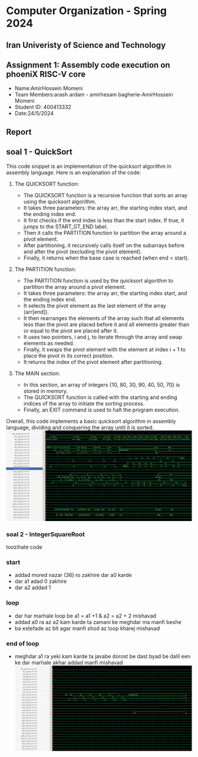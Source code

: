 Computer Organization - Spring 2024
==============================================================
## Iran Univeristy of Science and Technology
## Assignment 1: Assembly code execution on phoeniX RISC-V core

- Name:AmirHossein Momeni
- Team Members:arash ardam - amirhesam bagherie-AmirHossein Momeni
- Student ID: 400413332
- Date:24/5/2024

## Report
## soal 1 - QuickSort
This code snippet is an implementation of the quicksort algorithm in assembly language. Here is an explanation of the code:

1. The QUICKSORT function:
   - The QUICKSORT function is a recursive function that sorts an array using the quicksort algorithm.
   - It takes three parameters: the array arr, the starting index start, and the ending index end.
   - It first checks if the end index is less than the start index. If true, it jumps to the START_GT_END label.
   - Then it calls the PARTITION function to partition the array around a pivot element.
   - After partitioning, it recursively calls itself on the subarrays before and after the pivot (excluding the pivot element).
   - Finally, it returns when the base case is reached (when end < start).

2. The PARTITION function:
   - The PARTITION function is used by the quicksort algorithm to partition the array around a pivot element.
   - It takes three parameters: the array arr, the starting index start, and the ending index end.
   - It selects the pivot element as the last element of the array (arr[end]).
   - It then rearranges the elements of the array such that all elements less than the pivot are placed before it and all elements greater than or equal to the pivot are placed after it.
   - It uses two pointers, i and j, to iterate through the array and swap elements as needed.
   - Finally, it swaps the pivot element with the element at index i + 1 to place the pivot in its correct position.
   - It returns the index of the pivot element after partitioning.

3. The MAIN section:
   - In this section, an array of integers {10, 80, 30, 90, 40, 50, 70} is stored in memory.
   - The QUICKSORT function is called with the starting and ending indices of the array to initiate the sorting process.
   - Finally, an EXIT command is used to halt the program execution.

Overall, this code implements a basic quicksort algorithm in assembly language, dividing and conquering the array until it is sorted.
![Alt text](image-1.png)
### soal 2 - IntegerSquareRoot
toozihate code 
### start
 * addad mored nazar (36) ro zakhire dar a0 karde 
 * dar a1 adad 0 zakhire
 * dar a2 addad 1 
 ### loop
 * dar har marhale loop be a1 = a1 +1 & a2 = a2 + 2 mishavad
 * addad a0 ra az a2 kam karde ta zamani ke meghdar ma manfi beshe
 * ba estefade az blt agar manfi shod az loop kharej mishavad
 ### end of loop 
 * meghdar a1 ra yeki kam karde ta javabe dorost be dast byad be dalil een ke dar marhale akhar addad manfi mishavad 
 ![Alt text](image-2.png)